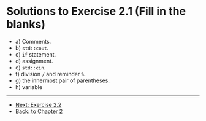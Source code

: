# Solutions to Exercise 2.1 (Fill in the blanks)

- a) Comments.
- b) `std::cout`.
- c) `if` statement.
- d) assignment.
- e) `std::cin`.
- f) division `/` and reminder `%`.
- g) the innermost pair of parentheses.
- h) variable

---

- [Next: Exercise 2.2](02_02.md)
- [Back: to Chapter 2](README.md)
